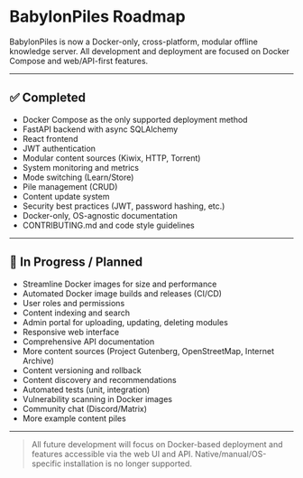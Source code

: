 # BabylonPiles Roadmap

BabylonPiles is now a Docker-only, cross-platform, modular offline knowledge server. All development and deployment are focused on Docker Compose and web/API-first features.

---

## ✅ Completed
- Docker Compose as the only supported deployment method
- FastAPI backend with async SQLAlchemy
- React frontend
- JWT authentication
- Modular content sources (Kiwix, HTTP, Torrent)
- System monitoring and metrics
- Mode switching (Learn/Store)
- Pile management (CRUD)
- Content update system
- Security best practices (JWT, password hashing, etc.)
- Docker-only, OS-agnostic documentation
- CONTRIBUTING.md and code style guidelines

---

## 🚧 In Progress / Planned
- Streamline Docker images for size and performance
- Automated Docker image builds and releases (CI/CD)
- User roles and permissions
- Content indexing and search
- Admin portal for uploading, updating, deleting modules
- Responsive web interface
- Comprehensive API documentation
- More content sources (Project Gutenberg, OpenStreetMap, Internet Archive)
- Content versioning and rollback
- Content discovery and recommendations
- Automated tests (unit, integration)
- Vulnerability scanning in Docker images
- Community chat (Discord/Matrix)
- More example content piles

---

> All future development will focus on Docker-based deployment and features accessible via the web UI and API. Native/manual/OS-specific installation is no longer supported.
